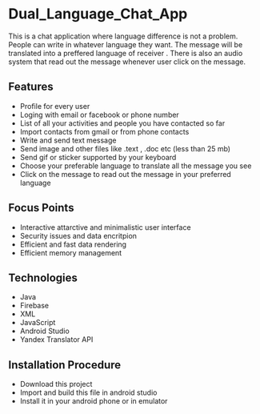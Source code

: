 # Dual_Language_Chat_App
This is a chat application where language difference is not a problem. People can write in whatever language they want. The message will be translated into a preffered language of receiver . 
There is also an audio system that read out the message whenever user click on the message.

## Features
* Profile for every user
* Loging with email or facebook or phone number 
* List of all your activities and people you have contacted so far
* Import contacts from gmail or from phone contacts
* Write and send text message
* Send image and other files like .text , .doc etc (less than 25 mb)
* Send gif or sticker supported by your keyboard
* Choose your preferable language to translate all the message you see
* Click on the message to read out the message in your preferred language

## Focus Points
* Interactive attarctive and minimalistic user interface
* Security issues and data encritpion 
* Efficient and fast data rendering
* Efficient memory management


## Technologies
* Java
* Firebase
* XML
* JavaScript
* Android Studio
* Yandex Translator API

## Installation Procedure
* Download this project 
* Import and build this file in android studio
* Install it in your android phone or in emulator
